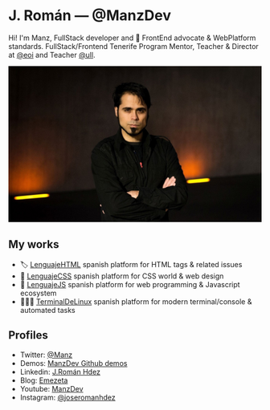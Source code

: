 # J. Román — @ManzDev

Hi! I'm Manz, FullStack developer and 🥑 FrontEnd advocate & WebPlatform standards. FullStack/Frontend Tenerife Program Mentor, Teacher & Director at [@eoi](https://twitter.com/eois) and Teacher [@ull](https://twitter.com/ull).

![ManzDev, @Manz en Twitter](manz-profile.jpg)

## My works

- 🏷️ [LenguajeHTML](https://lenguajehtml.com/) spanish platform for HTML tags & related issues
- 🎨 [LenguajeCSS](https://lenguajecss.com/) spanish platform for CSS world & web design
- 🤖 [LenguajeJS](https://lenguajejs.com/) spanish platform for web programming & Javascript ecosystem
- 👨🏽‍💻 [TerminalDeLinux](https://terminaldelinux.com) spanish platform for modern terminal/console & automated tasks

## Profiles

- Twitter: [@Manz](https://twitter.com/Manz)
- Demos: [ManzDev Github demos](https://manzdev.github.io/)
- Linkedin: [J.Román Hdez](https://www.linkedin.com/in/joseromanhdez/)
- Blog: [Emezeta](https://www.emezeta.com/)
- Youtube: [ManzDev](https://bit.ly/manzdev)
- Instagram: [@joseromanhdez](https://instagram.com/joseromanhdez)
